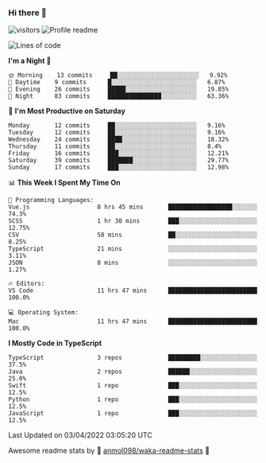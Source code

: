 ### Hi there 👋  
![visitors](https://visitor-badge.laobi.icu/badge?page_id=leverglowh) ![Profile readme](https://github.com/leverglowh/leverglowh/workflows/Profile%20readme/badge.svg?branch=master)

<!--START_SECTION:waka-->
![Lines of code](https://img.shields.io/badge/From%20Hello%20World%20I%27ve%20Written-17%20Thousand%20lines%20of%20code-blue)

**I'm a Night 🦉** 

```text
🌞 Morning    13 commits     ██░░░░░░░░░░░░░░░░░░░░░░░   9.92% 
🌆 Daytime    9 commits      █░░░░░░░░░░░░░░░░░░░░░░░░   6.87% 
🌃 Evening    26 commits     █████░░░░░░░░░░░░░░░░░░░░   19.85% 
🌙 Night      83 commits     ███████████████░░░░░░░░░░   63.36%

```
📅 **I'm Most Productive on Saturday** 

```text
Monday       12 commits     ██░░░░░░░░░░░░░░░░░░░░░░░   9.16% 
Tuesday      12 commits     ██░░░░░░░░░░░░░░░░░░░░░░░   9.16% 
Wednesday    24 commits     ████░░░░░░░░░░░░░░░░░░░░░   18.32% 
Thursday     11 commits     ██░░░░░░░░░░░░░░░░░░░░░░░   8.4% 
Friday       16 commits     ███░░░░░░░░░░░░░░░░░░░░░░   12.21% 
Saturday     39 commits     ███████░░░░░░░░░░░░░░░░░░   29.77% 
Sunday       17 commits     ███░░░░░░░░░░░░░░░░░░░░░░   12.98%

```


📊 **This Week I Spent My Time On** 

```text
💬 Programming Languages: 
Vue.js                   8 hrs 45 mins       ██████████████████░░░░░░░   74.3% 
SCSS                     1 hr 30 mins        ███░░░░░░░░░░░░░░░░░░░░░░   12.75% 
CSV                      58 mins             ██░░░░░░░░░░░░░░░░░░░░░░░   8.25% 
TypeScript               21 mins             ░░░░░░░░░░░░░░░░░░░░░░░░░   3.11% 
JSON                     8 mins              ░░░░░░░░░░░░░░░░░░░░░░░░░   1.27%

🔥 Editors: 
VS Code                  11 hrs 47 mins      █████████████████████████   100.0%

💻 Operating System: 
Mac                      11 hrs 47 mins      █████████████████████████   100.0%

```

**I Mostly Code in TypeScript** 

```text
TypeScript               3 repos             █████████░░░░░░░░░░░░░░░░   37.5% 
Java                     2 repos             ██████░░░░░░░░░░░░░░░░░░░   25.0% 
Swift                    1 repo              ███░░░░░░░░░░░░░░░░░░░░░░   12.5% 
Python                   1 repo              ███░░░░░░░░░░░░░░░░░░░░░░   12.5% 
JavaScript               1 repo              ███░░░░░░░░░░░░░░░░░░░░░░   12.5%

```



 Last Updated on 03/04/2022 03:05:20 UTC
<!--END_SECTION:waka-->


Awesome readme stats by :star2: [anmol098/waka-readme-stats](https://github.com/anmol098/waka-readme-stats) :star2:
